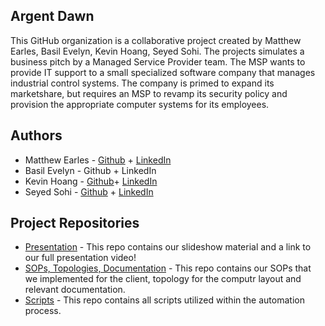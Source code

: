 ## Argent Dawn

This GitHub organization is a collaborative project created by Matthew Earles, Basil Evelyn, Kevin Hoang, Seyed Sohi. The projects simulates a business pitch by a Managed Service Provider team. The MSP wants to provide IT support to a small specialized software company that manages industrial control systems. The company is primed to expand its marketshare, but requires an MSP to revamp its security policy and provision the appropriate computer systems for its employees.

## Authors

* Matthew Earles - [Github](https://github.com/Matt01965) + [LinkedIn](www.linkedin.com/in/matthew-earles) 
* Basil Evelyn - Github + LinkedIn
* Kevin Hoang - [Github](https://github.com/KevinVanHoang)+ [LinkedIn](https://www.linkedin.com/in/kevinvanhoang/)
* Seyed Sohi - [Github](https://github.com/armoon1) + [LinkedIn](http://www.linkedin.com/in/seyed-sohi)

## Project Repositories

* [Presentation](https://github.com/Argent-Daw/Presentation) - This repo contains our slideshow material and a link to our full presentation video!
* [SOPs, Topologies, Documentation](https://github.com/Argent-Daw/SOP-Topologies-Documentation) - This repo contains our SOPs that we implemented for the client, topology for the computr layout and relevant documentation.
* [Scripts](https://github.com/Argent-Daw/Scripts) - This repo contains all scripts utilized within the automation process.

  
